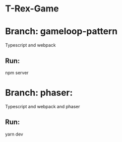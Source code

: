 # T-Rex-Game

# Branch: gameloop-pattern
Typescript and webpack
## Run:
  npm server

# Branch: phaser:
Typescript and webpack and phaser
## Run:
  yarn dev
